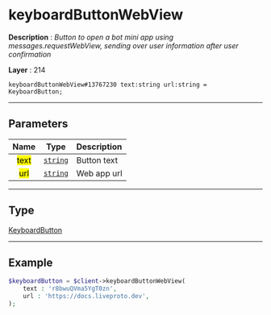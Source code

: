 # keyboardButtonWebView

**Description** : *Button to open a bot mini app using messages\.requestWebView, sending over user information after user confirmation*

**Layer** : 214

```tl
keyboardButtonWebView#13767230 text:string url:string = KeyboardButton;
```

---

## Parameters

| Name | Type | Description |
| :---: | :---: | :--- |
| <mark>text</mark> | [`string`](type/string) | Button text |
| <mark>url</mark> | [`string`](type/string) | Web app url |

---

## Type

[KeyboardButton](type/KeyboardButton)

---

## Example

```php
$keyboardButton = $client->keyboardButtonWebView(
	text : 'r8bwuQVma5YgT0zn',
	url : 'https://docs.liveproto.dev',
);
```
